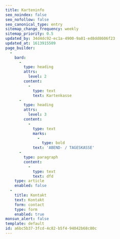 ```yaml
---
title: Karteninfo
seo_noindex: false
seo_nofollow: false
seo_canonical_type: entry
sitemap_change_frequency: weekly
sitemap_priority: 0.5
updated_by: 34d4dc92-ec1a-4900-9a81-ed8dd8606f23
updated_at: 1613915509
page_builder:
  -
    bard:
      -
        type: heading
        attrs:
          level: 2
        content:
          -
            type: text
            text: Kartenkasse
      -
        type: heading
        attrs:
          level: 3
        content:
          -
            type: text
            marks:
              -
                type: bold
            text: 'ABEND- / TAGESKASSE'
      -
        type: paragraph
        content:
          -
            type: text
            text: dfd
    type: article
    enabled: false
  -
    title: Kontakt
    text: Kontakt
    form: contact
    type: form
    enabled: true
monsun_alert: false
template: default
id: a6bc5b37-3fcd-4c82-b5f4-94042b68c80c
---
```

